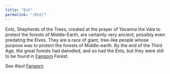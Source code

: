 ```yaml
---
title: "Ent"
permalink: "/Ent/"
---
```


Ents, Shepherds of the Trees, created at the prayer of Yavanna the Vala
to protect the forests of Middle-Earth, are certainly very ancient,
possibly even predating the Elves. They are a race of giant, tree-like
people whose purpose was to protect the forests of Middle-earth. By the
end of the Third Age, the great forests had dwindled, and so had the
Ents, but they were still to be found in [Fangorn](Fangorn "wikilink")
Forest.

See Alsol [Fangorn](Fangorn "wikilink")